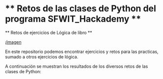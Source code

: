 ** Retos de las clases de Python del programa SFWIT_Hackademy **
================================================================

** Retos de ejercicios de Lógica de libro **

¡[Imagen](IMAGEN/hackwoman.jpg)

En este repositorio podemos encontrar ejercicios y retos para las practicas, sumado a otros ejercicios de lógica.

A continuación se muestran los resultados de los diversos retos de las clases de Python: